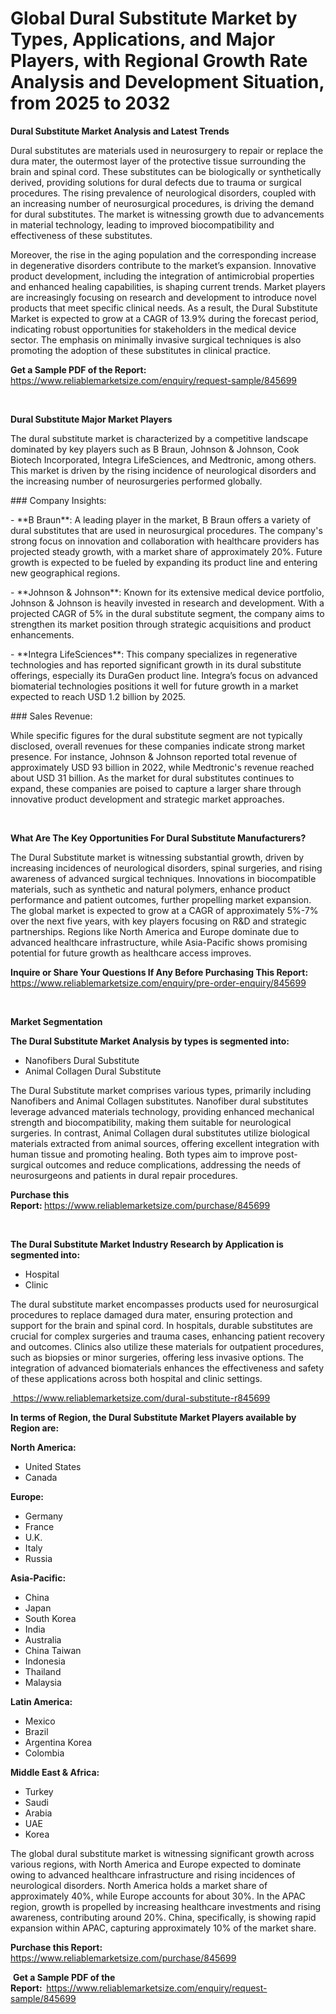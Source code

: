 <p><h1>Global Dural Substitute Market by Types, Applications, and Major Players, with Regional Growth Rate Analysis and Development Situation, from 2025 to 2032</h1></p><p><strong>Dural Substitute Market Analysis and Latest Trends</strong></p>
<p><p>Dural substitutes are materials used in neurosurgery to repair or replace the dura mater, the outermost layer of the protective tissue surrounding the brain and spinal cord. These substitutes can be biologically or synthetically derived, providing solutions for dural defects due to trauma or surgical procedures. The rising prevalence of neurological disorders, coupled with an increasing number of neurosurgical procedures, is driving the demand for dural substitutes. The market is witnessing growth due to advancements in material technology, leading to improved biocompatibility and effectiveness of these substitutes.</p><p>Moreover, the rise in the aging population and the corresponding increase in degenerative disorders contribute to the market’s expansion. Innovative product development, including the integration of antimicrobial properties and enhanced healing capabilities, is shaping current trends. Market players are increasingly focusing on research and development to introduce novel products that meet specific clinical needs. As a result, the Dural Substitute Market is expected to grow at a CAGR of 13.9% during the forecast period, indicating robust opportunities for stakeholders in the medical device sector. The emphasis on minimally invasive surgical techniques is also promoting the adoption of these substitutes in clinical practice.</p></p>
<p><strong>Get a Sample PDF of the Report:&nbsp;</strong> <a href="https://www.reliablemarketsize.com/enquiry/request-sample/845699?utm_campaign=3324&utm_medium=2&utm_source=Github&utm_content=ia&utm_term=13042025&utm_id=dural-substitute">https://www.reliablemarketsize.com/enquiry/request-sample/845699</a></p>
<p>&nbsp;</p>
<p><strong>Dural Substitute Major Market Players</strong></p>
<p><p>The dural substitute market is characterized by a competitive landscape dominated by key players such as B Braun, Johnson & Johnson, Cook Biotech Incorporated, Integra LifeSciences, and Medtronic, among others. This market is driven by the rising incidence of neurological disorders and the increasing number of neurosurgeries performed globally.</p><p>### Company Insights:</p><p>- **B Braun**: A leading player in the market, B Braun offers a variety of dural substitutes that are used in neurosurgical procedures. The company's strong focus on innovation and collaboration with healthcare providers has projected steady growth, with a market share of approximately 20%. Future growth is expected to be fueled by expanding its product line and entering new geographical regions.</p><p>- **Johnson & Johnson**: Known for its extensive medical device portfolio, Johnson & Johnson is heavily invested in research and development. With a projected CAGR of 5% in the dural substitute segment, the company aims to strengthen its market position through strategic acquisitions and product enhancements.</p><p>- **Integra LifeSciences**: This company specializes in regenerative technologies and has reported significant growth in its dural substitute offerings, especially its DuraGen product line. Integra’s focus on advanced biomaterial technologies positions it well for future growth in a market expected to reach USD 1.2 billion by 2025.</p><p>### Sales Revenue:</p><p>While specific figures for the dural substitute segment are not typically disclosed, overall revenues for these companies indicate strong market presence. For instance, Johnson & Johnson reported total revenue of approximately USD 93 billion in 2022, while Medtronic's revenue reached about USD 31 billion. As the market for dural substitutes continues to expand, these companies are poised to capture a larger share through innovative product development and strategic market approaches.</p></p>
<p>&nbsp;</p>
<p><strong>What Are The Key Opportunities For Dural Substitute Manufacturers?</strong></p>
<p><p>The Dural Substitute market is witnessing substantial growth, driven by increasing incidences of neurological disorders, spinal surgeries, and rising awareness of advanced surgical techniques. Innovations in biocompatible materials, such as synthetic and natural polymers, enhance product performance and patient outcomes, further propelling market expansion. The global market is expected to grow at a CAGR of approximately 5%-7% over the next five years, with key players focusing on R&D and strategic partnerships. Regions like North America and Europe dominate due to advanced healthcare infrastructure, while Asia-Pacific shows promising potential for future growth as healthcare access improves.</p></p>
<p><strong>Inquire or Share Your Questions If Any Before Purchasing This Report:</strong> <a href="https://www.reliablemarketsize.com/enquiry/pre-order-enquiry/845699?utm_campaign=3324&utm_medium=2&utm_source=Github&utm_content=ia&utm_term=13042025&utm_id=dural-substitute">https://www.reliablemarketsize.com/enquiry/pre-order-enquiry/845699</a></p>
<p>&nbsp;</p>
<p><strong>Market Segmentation</strong></p>
<p><strong>The Dural Substitute Market Analysis by types is segmented into:</strong></p>
<p><ul><li>Nanofibers Dural Substitute</li><li>Animal Collagen Dural Substitute</li></ul></p>
<p><p>The Dural Substitute market comprises various types, primarily including Nanofibers and Animal Collagen substitutes. Nanofiber dural substitutes leverage advanced materials technology, providing enhanced mechanical strength and biocompatibility, making them suitable for neurological surgeries. In contrast, Animal Collagen dural substitutes utilize biological materials extracted from animal sources, offering excellent integration with human tissue and promoting healing. Both types aim to improve post-surgical outcomes and reduce complications, addressing the needs of neurosurgeons and patients in dural repair procedures.</p></p>
<p><strong>Purchase this Report:&nbsp;</strong><a href="https://www.reliablemarketsize.com/purchase/845699?utm_campaign=3324&utm_medium=2&utm_source=Github&utm_content=ia&utm_term=13042025&utm_id=dural-substitute">https://www.reliablemarketsize.com/purchase/845699</a></p>
<p>&nbsp;</p>
<p><strong>The Dural Substitute Market Industry Research by Application is segmented into:</strong></p>
<p><ul><li>Hospital</li><li>Clinic</li></ul></p>
<p><p>The dural substitute market encompasses products used for neurosurgical procedures to replace damaged dura mater, ensuring protection and support for the brain and spinal cord. In hospitals, durable substitutes are crucial for complex surgeries and trauma cases, enhancing patient recovery and outcomes. Clinics also utilize these materials for outpatient procedures, such as biopsies or minor surgeries, offering less invasive options. The integration of advanced biomaterials enhances the effectiveness and safety of these applications across both hospital and clinic settings.</p></p>
<p><a href="https://www.reliablemarketsize.com/dural-substitute-r845699?utm_campaign=3324&utm_medium=2&utm_source=Github&utm_content=ia&utm_term=13042025&utm_id=dural-substitute">&nbsp;https://www.reliablemarketsize.com/dural-substitute-r845699</a></p>
<p><strong>In terms of Region, the Dural Substitute Market Players available by Region are:</strong></p>
<p>
    <p> <strong> North America: </strong>
        <ul>
            <li>United States</li>
            <li>Canada</li>
        </ul>
        </p> 
    <p> <strong> Europe: </strong>
        <ul>
            <li>Germany</li>
            <li>France</li>
            <li>U.K.</li>
            <li>Italy</li>
            <li>Russia</li>
        </ul>
        </p> 
    <p> <strong> Asia-Pacific: </strong>
        <ul>
            <li>China</li>
            <li>Japan</li>
            <li>South Korea</li>
            <li>India</li>
            <li>Australia</li>
            <li>China Taiwan</li>
            <li>Indonesia</li>
            <li>Thailand</li>
            <li>Malaysia</li>
        </ul>
        </p> 
    <p> <strong> Latin America: </strong>
        <ul>
            <li>Mexico</li>
            <li>Brazil</li>
            <li>Argentina Korea</li>
            <li>Colombia</li>
        </ul>
        </p> 
    <p> <strong> Middle East & Africa: </strong>
        <ul>
            <li>Turkey</li>
            <li>Saudi</li>
            <li>Arabia</li>
            <li>UAE</li>
            <li>Korea</li>
        </ul>
    </p>
    </p>
<p><p>The global dural substitute market is witnessing significant growth across various regions, with North America and Europe expected to dominate owing to advanced healthcare infrastructure and rising incidences of neurological disorders. North America holds a market share of approximately 40%, while Europe accounts for about 30%. In the APAC region, growth is propelled by increasing healthcare investments and rising awareness, contributing around 20%. China, specifically, is showing rapid expansion within APAC, capturing approximately 10% of the market share.</p></p>
<p><strong>Purchase this Report: </strong><a href="https://www.reliablemarketsize.com/purchase/845699?utm_campaign=3324&utm_medium=2&utm_source=Github&utm_content=ia&utm_term=13042025&utm_id=dural-substitute">https://www.reliablemarketsize.com/purchase/845699</a></p>
<p>&nbsp;<strong>Get a Sample PDF of the Report:&nbsp;&nbsp;</strong><a href="https://www.reliablemarketsize.com/enquiry/request-sample/845699?utm_campaign=3324&utm_medium=2&utm_source=Github&utm_content=ia&utm_term=13042025&utm_id=dural-substitute">https://www.reliablemarketsize.com/enquiry/request-sample/845699</a></p>
<p><strong></strong></p>
<p><p></p><p></p><p></p></p>